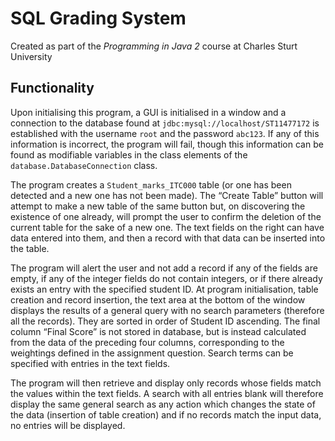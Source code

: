 # SQL Grading System

Created as part of the *Programming in Java 2* course at Charles Sturt University

## Functionality

Upon initialising this program, a GUI is initialised in a window and a connection to the database found at `jdbc:mysql://localhost/ST11477172` is established with the username `root` and the password `abc123`. If any of this information is incorrect, the program will fail, though this information can be found as modifiable variables in the class elements of the `database.DatabaseConnection` class.

The program creates a `Student_marks_ITC000` table (or one has been detected and a new one has not been made). The “Create Table” button will attempt to make a new table of the same button but, on discovering the existence of one already, will prompt the user to confirm the deletion of the current table for the sake of a new one. The text fields on the right can have data entered into them, and then a record with that data can be inserted into the table.

The program will alert the user and not add a record if any of the fields are empty, if any of the integer fields do not contain integers, or if there already exists an entry with the specified student ID. At program initialisation, table creation and record insertion, the text area at the bottom of the window displays the results of a general query with no search parameters (therefore all the records). They are sorted in order of Student ID ascending. The final column “Final Score” is not stored in database, but is instead calculated from the data of the preceding four columns, corresponding to the weightings defined in the assignment question. Search terms can be specified with entries in the text fields.

The program will then retrieve and display only records whose fields match the values within the text fields. A search with all entries blank will therefore display the same general search as any action which changes the state of the data (insertion of table creation) and if no records match the input data, no entries will be displayed.
